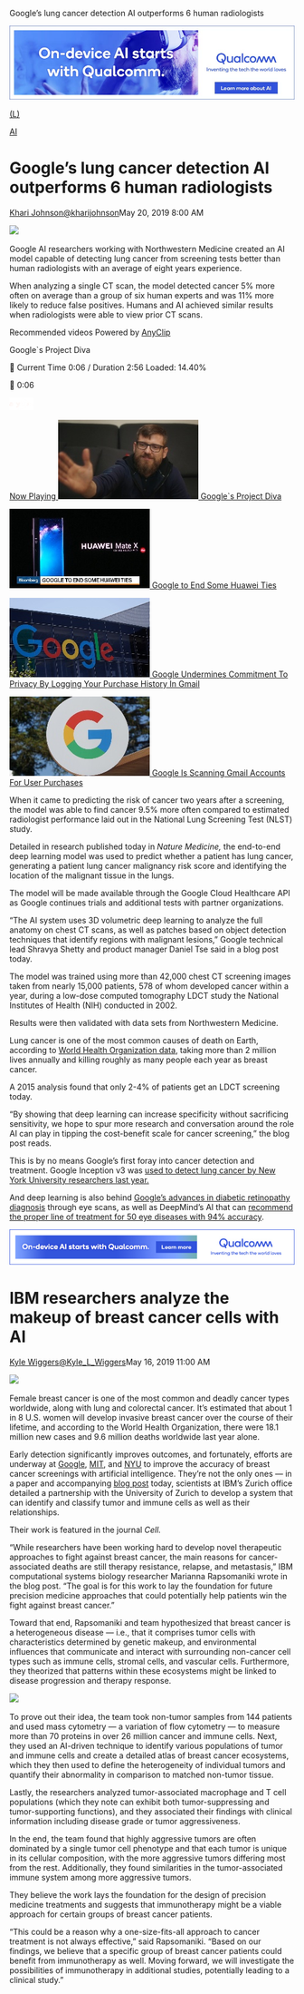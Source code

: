 Google’s lung cancer detection AI outperforms 6 human radiologists

[![AI-Banner-Updates_Banner-Ad1_970x250.jpg](../_resources/1f9733d9b7e6c18c96472b5b38239f02.jpg)](https://adclick.g.doubleclick.net/pcs/click?xai=AKAOjsuumxN7acOHmUGh95V3eR8HppWilJH9ZA5tgLgmuBW3GXi4l9PHKb6GUQXA9jo964L4ZeB-EONE7ynuAAvkz1SeYt18IJtml_KPe2pFdreYnAM9b6_-lA&sig=Cg0ArKJSzHENdfIkLisU&urlfix=1&adurl=https://adclick.g.doubleclick.net/pcs/click%3Fxai%3DAKAOjstwvS3cqaO5j4C8LbI129vv5fMTMI5CIztNI2kRgnhFk75sgx819t5Q2ykr3IIqY0M4L272U1OYwoD4ql6lfZH2FIy8OI0Ck7__x6S5sg4gEEX6Ji1-cjsHL0DOc5t6vej8Fo7EJZmzWdDeSuEG1Gj1V8ET0U-SgFcbELqUemBmfH7M9A5lUBYBPgQr4knkprtUTlrrgHw1-kq9SPL5bIcTEz58XM9rOZe2oG_-ny-45VCl%26sig%3DCg0ArKJSzGwzI6njfRJzEAE%26urlfix%3D1%26adurl%3Dhttps://www.qualcomm.com/invention/artificial-intelligence%253Fcmpid%253Dooaius195266470240849315114582045)

[(L)](https://share.flipboard.com/bookmarklet/popout?v=2&title=Google%E2%80%99s%20lung%20cancer%20detection%20AI%20outperforms%206%20human%20radiologists%20%7C%20VentureBeat&url=https%3A%2F%2Fventurebeat.com%2F2019%2F05%2F20%2Fgoogles-lung-cancer-detection-ai-outperforms-6-human-radiologists%2F&t=1558455694251&utm_campaign=tools&utm_medium=article-share&utm_source=venturebeat.com)

[AI](https://venturebeat.com/category/ai)

# Google’s lung cancer detection AI outperforms 6 human radiologists

[Khari Johnson](https://venturebeat.com/author/kjohnson/)[@kharijohnson](https://www.twitter.com/kharijohnson)May 20, 2019 8:00 AM

![](https://venturebeat.com/wp-content/uploads/2019/05/lung-cancer-ct.png?w=853&strip=all)

Google AI researchers working with Northwestern Medicine created an AI model capable of detecting lung cancer from screening tests better than human radiologists with an average of eight years experience.

When analyzing a single CT scan, the model detected cancer 5% more often on average than a group of six human experts and was 11% more likely to reduce false positives. Humans and AI achieved similar results when radiologists were able to view prior CT scans.

Recommended videos
Powered by [AnyClip](https://anyclip.com/)

Google`s Project Diva


Current Time 0:06
/
Duration 2:56
Loaded: 14.40%


0:06

[![anyclip-logo.png](../_resources/9f872db96a2eefa1593d6ec271cce913.png)](https://anyclip.com/)

 [        Now Playing  ![1557297455772_thumbnail.jpg](../_resources/be430155fdd4015629187e6e72c7c366.jpg)   Google`s Project Diva](https://venturebeat.com/2019/05/20/googles-lung-cancer-detection-ai-outperforms-6-human-radiologists/)

 [        ![1558329971933_thumbnail.jpg](../_resources/a81e1d9b9a50ddb500dde8222f687c50.jpg)   Google to End Some Huawei Ties](https://venturebeat.com/2019/05/20/googles-lung-cancer-detection-ai-outperforms-6-human-radiologists/)

 [        ![1558202775830_thumbnail.jpg](../_resources/3b07c78d75ed6249790a9660f339bab7.jpg)   Google Undermines Commitment To Privacy By Logging Your Purchase History In Gmail](https://venturebeat.com/2019/05/20/googles-lung-cancer-detection-ai-outperforms-6-human-radiologists/)

 [        ![1558310775067_thumbnail.jpg](../_resources/b6362adf76235333c95e8d395082829e.jpg)   Google Is Scanning Gmail Accounts For User Purchases](https://venturebeat.com/2019/05/20/googles-lung-cancer-detection-ai-outperforms-6-human-radiologists/)

When it came to predicting the risk of cancer two years after a screening, the model was able to find cancer 9.5% more often compared to estimated radiologist performance laid out in the National Lung Screening Test (NLST) study.

Detailed in research published today in *Nature Medicine,* the end-to-end deep learning model was used to predict whether a patient has lung cancer, generating a patient lung cancer malignancy risk score and identifying the location of the malignant tissue in the lungs.

The model will be made available through the Google Cloud Healthcare API as Google continues trials and additional tests with partner organizations.

“The AI system uses 3D volumetric deep learning to analyze the full anatomy on chest CT scans, as well as patches based on object detection techniques that identify regions with malignant lesions,” Google technical lead Shravya Shetty and product manager Daniel Tse said in a blog post today.

The model was trained using more than 42,000 chest CT screening images taken from nearly 15,000 patients, 578 of whom developed cancer within a year, during a low-dose computed tomography LDCT study the National Institutes of Health (NIH) conducted in 2002.

Results were then validated with data sets from Northwestern Medicine.

Lung cancer is one of the most common causes of death on Earth, according to [World Health Organization data](https://www.who.int/news-room/fact-sheets/detail/cancer), taking more than 2 million lives annually and killing roughly as many people each year as breast cancer.

A 2015 analysis found that only 2-4% of patients get an LDCT screening today.

“By showing that deep learning can increase specificity without sacrificing sensitivity, we hope to spur more research and conversation around the role AI can play in tipping the cost-benefit scale for cancer screening,” the blog post reads.

This is by no means Google’s first foray into cancer detection and treatment. Google Inception v3 was [used to detect lung cancer by New York University researchers last year.](https://venturebeat.com/2018/09/17/nyu-trains-open-source-google-ai-system-to-diagnose-lung-cancer/)

And deep learning is also behind [Google’s advances in diabetic retinopathy diagnosis](https://venturebeat.com/2019/02/25/google-works-with-aravind-eye-hospital-to-deploy-ai-that-can-detect-eye-disease/) through eye scans, as well as DeepMind’s AI that can [recommend the proper line of treatment for 50 eye diseases with 94% accuracy](https://venturebeat.com/2018/08/13/deepminds-ai-can-recommend-treatment-for-more-than-50-eye-diseases-with-94-accuracy/).

[![04052019-164736979-AI-Banner-Updates_Banner-Ad-Static_728x90.jpg](../_resources/2a8521b51b1d2802db4ad4dadbcf4858.jpg)](https://adclick.g.doubleclick.net/pcs/click?xai=AKAOjsspuuYb0TxEYMZhmCYX4mSGPhS1wzQpQi5p9MUGYVQtBqpSkGNw20HZgUQB9PzMKleHOfMrpkCKMM2hjAaGf1XipKWEcZHsoGdCGVv5KyA87b3y2YDLbdcCwHw&sig=Cg0ArKJSzAq1uBKnWOvk&urlfix=1&adurl=https://adclick.g.doubleclick.net/pcs/click%3Fxai%3DAKAOjsu-bNvav0x6WO9cTXW21Ygz32MQmTz0T7O0lHoYHgwNi9X0YjcLp_2G5oFZDXe7ScuaqAFj4TX8KVMWeL6SNw2EXm3dKntylu48_k3O_vGtBNtxPhv5gLcovfblKTOJ8np7LcsYl6mMSY3k67vD54z0RSMVgdOLp94ARS0v0PUpSS3kiWqAcybMhHLu7jwdaFUnBpiSt9jyss3V6WSSWM4Tt8LCDoxvXwzcghH6fOCsG7KIs8ozpQ%26sig%3DCg0ArKJSzGVFv3KpeI7dEAE%26urlfix%3D1%26adurl%3Dhttps://www.qualcomm.com/invention/artificial-intelligence%253Fcmpid%253Dooaius195266470240847938114607033)

# IBM researchers analyze the makeup of breast cancer cells with AI

[Kyle Wiggers](https://venturebeat.com/author/kylewiggers/)[@Kyle_L_Wiggers](https://twitter.com/Kyle_L_Wiggers)May 16, 2019 11:00 AM

![](https://venturebeat.com/wp-content/uploads/2018/09/IBM-keyboard-Esteban-Maringolo-Flickr-1.jpg?w=578&strip=all)

Female breast cancer is one of the most common and deadly cancer types worldwide, along with lung and colorectal cancer. It’s estimated that about 1 in 8 U.S. women will develop invasive breast cancer over the course of their lifetime, and according to the World Health Organization, there were 18.1 million new cases and 9.6 million deaths worldwide last year alone.

Early detection significantly improves outcomes, and fortunately, efforts are underway at [Google](https://venturebeat.com/2019/03/21/nyu-open-sources-breast-cancer-screening-model-trained-on-over-200000-mammography-exams/), [MIT](https://venturebeat.com/2019/05/07/mit-csails-ai-can-predict-the-onset-of-breast-cancer-5-years-in-advance/), and [NYU](https://venturebeat.com/2019/03/21/nyu-open-sources-breast-cancer-screening-model-trained-on-over-200000-mammography-exams/) to improve the accuracy of breast cancer screenings with artificial intelligence. They’re not the only ones — in a paper and accompanying [blog post](https://www.ibm.com/blogs/research/2019/05/breast-cancer-machine-learning/) today, scientists at IBM’s Zurich office detailed a partnership with the University of Zurich to develop a system that can identify and classify tumor and immune cells as well as their relationships.

Their work is featured in the journal *Cell.*

“While researchers have been working hard to develop novel therapeutic approaches to fight against breast cancer, the main reasons for cancer-associated deaths are still therapy resistance, relapse, and metastasis,” IBM computational systems biology researcher Marianna Rapsomaniki wrote in the blog post. “The goal is for this work to lay the foundation for future precision medicine approaches that could potentially help patients win the fight against breast cancer.”

Toward that end, Rapsomaniki and team hypothesized that breast cancer is a heterogeneous disease — i.e., that it comprises tumor cells with characteristics determined by genetic makeup, and environmental influences that communicate and interact with surrounding non-cancer cell types such as immune cells, stromal cells, and vascular cells. Furthermore, they theorized that patterns within these ecosystems might be linked to disease progression and therapy response.

![](https://venturebeat.com/wp-content/uploads/2019/05/Breast-Cancer-Study-Image.png?w=790&resize=790%2C379&strip=all&strip=all)

To prove out their idea, the team took non-tumor samples from 144 patients and used mass cytometry — a variation of flow cytometry — to measure more than 70 proteins in over 26 million cancer and immune cells. Next, they used an AI-driven technique to identify various populations of tumor and immune cells and create a detailed atlas of breast cancer ecosystems, which they then used to define the heterogeneity of individual tumors and quantify their abnormality in comparison to matched non-tumor tissue.

Lastly, the researchers analyzed tumor-associated macrophage and T cell populations (which they note can exhibit both tumor-suppressing and tumor-supporting functions), and they associated their findings with clinical information including disease grade or tumor aggressiveness.

In the end, the team found that highly aggressive tumors are often dominated by a single tumor cell phenotype and that each tumor is unique in its cellular composition, with the more aggressive tumors differing most from the rest. Additionally, they found similarities in the tumor-associated immune system among more aggressive tumors.

They believe the work lays the foundation for the design of precision medicine treatments and suggests that immunotherapy might be a viable approach for certain groups of breast cancer patients.

“This could be a reason why a one-size-fits-all approach to cancer treatment is not always effective,” said Rapsomaniki. “Based on our findings, we believe that a specific group of breast cancer patients could benefit from immunotherapy as well. Moving forward, we will investigate the possibilities of immunotherapy in additional studies, potentially leading to a clinical study.”